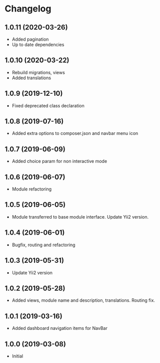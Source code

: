 Changelog
=========

## 1.0.11 (2020-03-26)
 * Added pagination
 * Up to date dependencies
 
## 1.0.10 (2020-03-22)
 * Rebuild migrations, views
 * Added translations
 
## 1.0.9 (2019-12-10)
 * Fixed deprecated class declaration

## 1.0.8 (2019-07-16)
 * Added extra options to composer.json and navbar menu icon

## 1.0.7 (2019-06-09)
 * Added choice param for non interactive mode
 
## 1.0.6 (2019-06-07)
 * Module refactoring
 
## 1.0.5 (2019-06-05)
 * Module transferred to base module interface. Update Yii2 version.

## 1.0.4 (2019-06-01)
 * Bugfix, routing and refactoring

## 1.0.3 (2019-05-31)
 * Update Yii2 version
 
## 1.0.2 (2019-05-28)
 * Added views, module name and description, translations. Routing fix.
 
## 1.0.1 (2019-03-16)
 * Added dashboard navigation items for NavBar

## 1.0.0 (2019-03-08)
 * Initial
